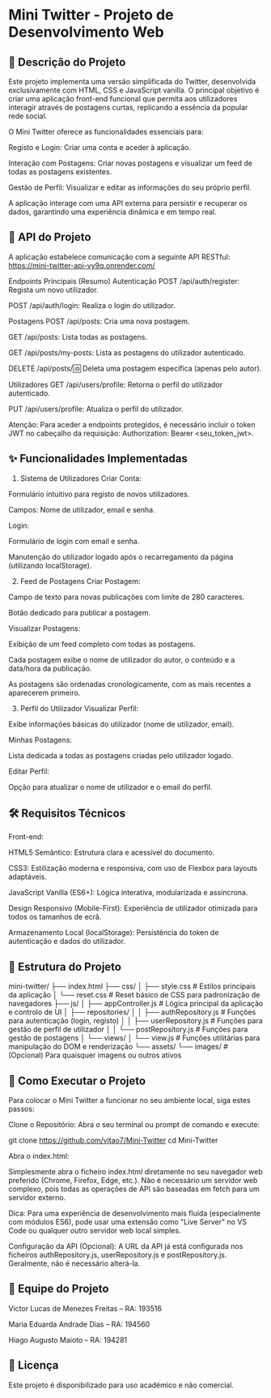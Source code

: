 # Mini Twitter - Projeto de Desenvolvimento Web
## 🚀 Descrição do Projeto
Este projeto implementa uma versão simplificada do Twitter, desenvolvida exclusivamente com HTML, CSS e JavaScript vanilla. O principal objetivo é criar uma aplicação front-end funcional que permita aos utilizadores interagir através de postagens curtas, replicando a essência da popular rede social.

O Mini Twitter oferece as funcionalidades essenciais para:

Registo e Login: Criar uma conta e aceder à aplicação.

Interação com Postagens: Criar novas postagens e visualizar um feed de todas as postagens existentes.

Gestão de Perfil: Visualizar e editar as informações do seu próprio perfil.

A aplicação interage com uma API externa para persistir e recuperar os dados, garantindo uma experiência dinâmica e em tempo real.

## 🔗 API do Projeto
A aplicação estabelece comunicação com a seguinte API RESTful:
https://mini-twitter-api-vy9q.onrender.com/

Endpoints Principais (Resumo)
Autenticação
POST /api/auth/register: Regista um novo utilizador.

POST /api/auth/login: Realiza o login do utilizador.

Postagens
POST /api/posts: Cria uma nova postagem.

GET /api/posts: Lista todas as postagens.

GET /api/posts/my-posts: Lista as postagens do utilizador autenticado.

DELETE /api/posts/:id: Deleta uma postagem específica (apenas pelo autor).

Utilizadores
GET /api/users/profile: Retorna o perfil do utilizador autenticado.

PUT /api/users/profile: Atualiza o perfil do utilizador.

Atenção: Para aceder a endpoints protegidos, é necessário incluir o token JWT no cabeçalho da requisição: Authorization: Bearer <seu_token_jwt>.

## ✨ Funcionalidades Implementadas
1. Sistema de Utilizadores
Criar Conta:

Formulário intuitivo para registo de novos utilizadores.

Campos: Nome de utilizador, email e senha.

Login:

Formulário de login com email e senha.

Manutenção do utilizador logado após o recarregamento da página (utilizando localStorage).

2. Feed de Postagens
Criar Postagem:

Campo de texto para novas publicações com limite de 280 caracteres.

Botão dedicado para publicar a postagem.

Visualizar Postagens:

Exibição de um feed completo com todas as postagens.

Cada postagem exibe o nome de utilizador do autor, o conteúdo e a data/hora da publicação.

As postagens são ordenadas cronologicamente, com as mais recentes a aparecerem primeiro.

3. Perfil do Utilizador
Visualizar Perfil:

Exibe informações básicas do utilizador (nome de utilizador, email).

Minhas Postagens:

Lista dedicada a todas as postagens criadas pelo utilizador logado.

Editar Perfil:

Opção para atualizar o nome de utilizador e o email do perfil.

## 🛠️ Requisitos Técnicos
Front-end:

HTML5 Semântico: Estrutura clara e acessível do documento.

CSS3: Estilização moderna e responsiva, com uso de Flexbox para layouts adaptáveis.

JavaScript Vanilla (ES6+): Lógica interativa, modularizada e assíncrona.

Design Responsivo (Mobile-First): Experiência de utilizador otimizada para todos os tamanhos de ecrã.

Armazenamento Local (localStorage): Persistência do token de autenticação e dados do utilizador.

## 📂 Estrutura do Projeto
mini-twitter/
├── index.html
├── css/
│   ├── style.css       # Estilos principais da aplicação
│   └── reset.css       # Reset básico de CSS para padronização de navegadores
├── js/
│   ├── appController.js    # Lógica principal da aplicação e controlo de UI
│   ├── repositories/
│   │   ├── authRepository.js   # Funções para autenticação (login, registo)
│   │   ├── userRepository.js   # Funções para gestão de perfil de utilizador
│   │   └── postRepository.js   # Funções para gestão de postagens
│   └── views/
│       └── view.js       # Funções utilitárias para manipulação do DOM e renderização
└── assets/
    └── images/         # (Opcional) Para quaisquer imagens ou outros ativos

## 🚀 Como Executar o Projeto
Para colocar o Mini Twitter a funcionar no seu ambiente local, siga estes passos:

Clone o Repositório:
Abra o seu terminal ou prompt de comando e execute:

git clone https://github.com/vitao7/Mini-Twitter
cd Mini-Twitter

Abra o index.html:

Simplesmente abra o ficheiro index.html diretamente no seu navegador web preferido (Chrome, Firefox, Edge, etc.). Não é necessário um servidor web complexo, pois todas as operações de API são baseadas em fetch para um servidor externo.

Dica: Para uma experiência de desenvolvimento mais fluida (especialmente com módulos ES6), pode usar uma extensão como "Live Server" no VS Code ou qualquer outro servidor web local simples.

Configuração da API (Opcional):
A URL da API já está configurada nos ficheiros authRepository.js, userRepository.js e postRepository.js. Geralmente, não é necessário alterá-la.

## 👥 Equipe do Projeto
Víctor Lucas de Menezes Freitas – RA: 193516

Maria Eduarda Andrade Dias – RA: 194560

Hiago Augusto Maioto – RA: 194281

## 📜 Licença
Este projeto é disponibilizado para uso académico e não comercial.
